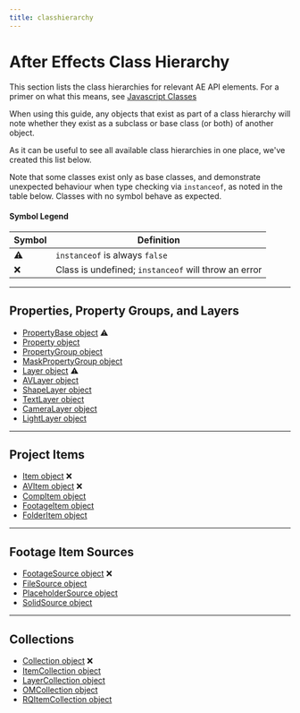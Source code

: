 ```yaml
---
title: classhierarchy
---
```

# After Effects Class Hierarchy

This section lists the class hierarchies for relevant AE API elements. For a primer on what this means, see [Javascript Classes](../javascript#javascript-classes)

When using this guide, any objects that exist as part of a class hierarchy will note whether they exist as a subclass or base class (or both) of another object.

As it can be useful to see all available class hierarchies in one place, we've created this list below.

Note that some classes exist only as base classes, and demonstrate unexpected behaviour when type checking via `instanceof`, as noted in the table below. Classes with no symbol behave as expected.

#### Symbol Legend

| Symbol | Definition |
| --- | --- |
| ⚠ | `instanceof` is always `false` |
| ❌ | Class is undefined; `instanceof` will throw an error |

---

## Properties, Property Groups, and Layers

- [PropertyBase object](../../property/propertybase) ⚠
 - [Property object](../../property/property)
 - [PropertyGroup object](../../property/propertygroup)
 - [MaskPropertyGroup object](../../property/maskpropertygroup)
 - [Layer object](../../layer/layer) ⚠
 - [AVLayer object](../../layer/avlayer)
 - [ShapeLayer object](../../layer/shapelayer)
 - [TextLayer object](../../layer/textlayer)
 - [CameraLayer object](../../layer/cameralayer)
 - [LightLayer object](../../layer/lightlayer)

---

## Project Items

- [Item object](../../item/item) ❌
 - [AVItem object](../../item/avitem) ❌
 - [CompItem object](../../item/compitem)
 - [FootageItem object](../../item/footageitem)
 - [FolderItem object](../../item/folderitem)

---

## Footage Item Sources

- [FootageSource object](../../sources/footagesource) ❌
 - [FileSource object](../../sources/filesource)
 - [PlaceholderSource object](../../sources/placeholdersource)
 - [SolidSource object](../../sources/solidsource)

---

## Collections

- [Collection object](../../other/collection) ❌
 - [ItemCollection object](../../item/itemcollection)
 - [LayerCollection object](../../layer/layercollection)
 - [OMCollection object](../../renderqueue/omcollection)
 - [RQItemCollection object](../../renderqueue/rqitemcollection)
